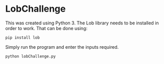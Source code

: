 # LobChallenge
This was created using Python 3. The Lob library needs to be installed in order to work. That can be done using:

`pip install lob`

Simply run the program and enter the inputs required.

`python lobChallenge.py`

